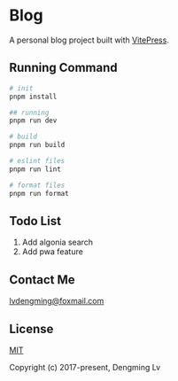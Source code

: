 # Blog

A personal blog project built with [VitePress](https://vitepress.dev/).

## Running Command

```sh
# init
pnpm install

## running
pnpm run dev

# build
pnpm run build

# eslint files
pnpm run lint

# format files
pnpm run format
```

## Todo List

1. Add algonia search
2. Add pwa feature

## Contact Me

[lvdengming@foxmail.com](lvdengming@foxmail.com)

## License

[MIT](https://opensource.org/license/MIT)

Copyright (c) 2017-present, Dengming Lv
